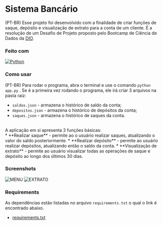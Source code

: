 # Sistema Bancário

(PT-BR)
Esse projeto foi desenvolvido com a finalidade de criar funções de saque, depósito e visualização de extrato para a conta de um cliente. É a resolução de um Desafio de Projeto proposto pelo Bootcamp de Ciência de Dados da [DIO](https://dio.me).

### Feito com

[![Python](https://img.shields.io/badge/Python-000?style=for-the-badge&logo=python)](https://docs.python.org/3/)

### Como usar

(PT-BR)
Para rodar o programa, abra o terminal e use o comando
`python app.py` . Se é a primeira vez rodando o programa, ele irá criar 3 arquivos na pasta raiz:
* `saldos.json` - armazena o histórico de saldo da conta;
* `depositos.json` - armazena o histórico de depósitos da conta;
* `saques.json` - armazena o histórico de saques da conta.
<br>
A aplicação em si apresenta 3 funções básicas: <br/>
* **Realizar saque** - permite ao o usuário realizar saques, atualizando o valor do saldo posteriormente.
* **Realizar depósito** - permite ao usuário realizar depósitos, atualizando então o saldo da conta.
* **Visualização de extrato** - permite ao usuário visualizar todas as operações de saque e depósito ao longo dos últimos 30 dias.

### Screenshots

![MENU](https://i.imgur.com/Rq14OwG.png)
![EXTRATO](https://i.imgur.com/ceMS04o.png)

### Requirements

As dependências estão listadas no arquivo `requirements.txt` o qual o link é encontrado abaixo.

* [requirements.txt](https://github.com/jotapesp/)
